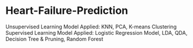 # Heart-Failure-Prediction

Unsupervised Learning Model Applied: KNN, PCA, K-means Clustering
Supervised Learning Model Applied: Logistic Regression Model, LDA, QDA, Decision Tree & Pruning, Random Forest
